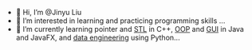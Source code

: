 - 👋 Hi, I’m @Jinyu Liu
- 👀 I’m interested in learning and practicing programming skills ...
- 🌱 I’m currently learning pointer and [STL](https://github.com/JinyuLiu0116/CPP-Intermediate-Level/tree/main/STL_containers) in C++, [OOP](https://github.com/JinyuLiu0116/Java-Entry-to-Intermediate/tree/main/OOP) and [GUI](https://github.com/JinyuLiu0116/Java-Entry-to-Intermediate/tree/main/Tic-Tac-Toe_complete) in Java and JavaFX, and [data engineering](https://github.com/JinyuLiu0116/Python-beginner-level.git) using Python...


<!---
JinyuLiu0116/JinyuLiu0116 is a ✨ special ✨ repository because its `README.md` (this file) appears on your GitHub profile.
You can click the Preview link to take a look at your changes.
--->
